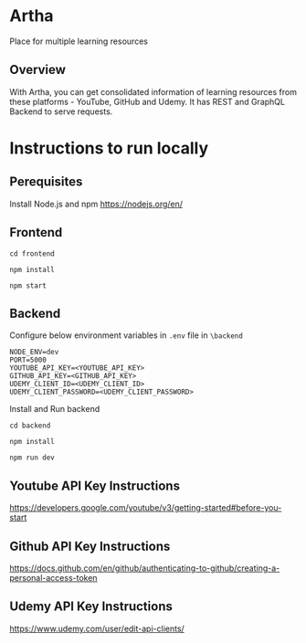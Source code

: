 # Artha
Place for multiple learning resources

## Overview
With Artha, you can get consolidated information of learning resources from these platforms - YouTube, GitHub and Udemy.
It has REST and GraphQL Backend to serve requests.

# Instructions to run locally

## Perequisites
Install Node.js and npm
https://nodejs.org/en/

## Frontend
```
cd frontend

npm install

npm start
```

## Backend

Configure below environment variables in ``.env`` file in ``\backend``

```
NODE_ENV=dev
PORT=5000
YOUTUBE_API_KEY=<YOUTUBE_API_KEY>
GITHUB_API_KEY=<GITHUB_API_KEY>
UDEMY_CLIENT_ID=<UDEMY_CLIENT_ID>
UDEMY_CLIENT_PASSWORD=<UDEMY_CLIENT_PASSWORD>
```

Install and Run backend
```
cd backend

npm install

npm run dev
```

## Youtube API Key Instructions
https://developers.google.com/youtube/v3/getting-started#before-you-start

## Github API Key Instructions
https://docs.github.com/en/github/authenticating-to-github/creating-a-personal-access-token

## Udemy API Key Instructions
https://www.udemy.com/user/edit-api-clients/




